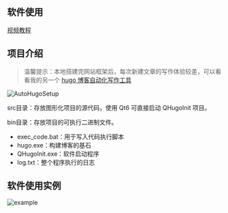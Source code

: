 ## 软件使用

[视频教程](https://www.bilibili.com/video/BV11S4y1G7SW)



## 项目介绍

> 温馨提示：本地搭建完网站框架后，每次新建文章的写作体验较差，可以看看我的另一个 [hugo 博客自动化写作工具](https://github.com/ACking-you/AutoHugoWrite)

![AutoHugoSetup](https://s2.loli.net/2022/02/09/o4FSRsvbk1E96Wu.png)

src目录：存放图形化项目的源代码，使用 Qt6 可直接启动 QHugoInit 项目。



bin目录：存放项目的可执行二进制文件。

* exec_code.bat：用于写入代码执行脚本
* hugo.exe：构建博客的基石
* QHugoInit.exe：软件启动程序
* log.txt：整个程序执行的日志



## 软件使用实例

![example](https://s2.loli.net/2022/02/09/ieRtSKVh7fCO51A.gif)
